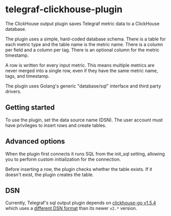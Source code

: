 # telegraf-clickhouse-plugin

The ClickHouse output plugin saves Telegraf metric data to a ClickHouse database.

The plugin uses a simple, hard-coded database schema. There is a table for each metric type and the table name is the metric name. There is a column per field and a column per tag. There is an optional column for the metric timestamp.

A row is written for every input metric. This means multiple metrics are never merged into a single row, even if they have the same metric name, tags, and timestamp.

The plugin uses Golang's generic "database/sql" interface and third party drivers.

## Getting started

To use the plugin, set the data source name (DSN). The user account must have privileges to insert rows and create tables.

## Advanced options

When the plugin first connects it runs SQL from the init_sql setting, allowing you to perform custom initialization for the connection.

Before inserting a row, the plugin checks whether the table exists. If it doesn't exist, the plugin creates the table.

## DSN

Currently, Telegraf's sql output plugin depends on [clickhouse-go v1.5.4](https://github.com/ClickHouse/clickhouse-go/tree/v1.5.4) which uses a [different DSN format](https://github.com/ClickHouse/clickhouse-go/tree/v1.5.4#dsn) than its newer `v2.*` version.

